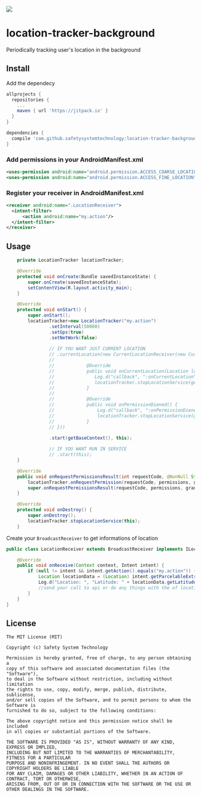 ![](https://jitpack.io/v/safetysystemtechnology/location-tracker-background.svg)



# location-tracker-background
Periodically tracking user's location in the background

## Install 
Add the dependecy

```gradle
allprojects {
  repositories {
    ...
    maven { url 'https://jitpack.io' }
  }
}

dependencies {
  compile 'com.github.safetysystemtechnology:location-tracker-background:v1.3'
}

```

### Add permissions in your AndroidManifest.xml

```xml
<uses-permission android:name="android.permission.ACCESS_COARSE_LOCATION" />
<uses-permission android:name="android.permission.ACCESS_FINE_LOCATION" />
```

### Register your receiver in AndroidManifest.xml

```xml
<receiver android:name=".LocationReceiver">
  <intent-filter>
      <action android:name="my.action"/>
  </intent-filter>
</receiver>

```

## Usage

```java
    private LocationTracker locationTracker;

    @Override
    protected void onCreate(Bundle savedInstanceState) {
        super.onCreate(savedInstanceState);
        setContentView(R.layout.activity_main);
    }

    @Override
    protected void onStart() {
        super.onStart();
        locationTracker=new LocationTracker("my.action")
                .setInterval(50000)
                .setGps(true)
                .setNetWork(false)
                
                // IF YOU WANT JUST CURRENT LOCATION
                // .currentLocation(new CurrentLocationReceiver(new CurrentLocationListener() {
                //
                //            @Override
                //            public void onCurrentLocation(Location location) {
                //               Log.d("callback", ":onCurrentLocation" + location.getLongitude());
                //               locationTracker.stopLocationService(getBaseContext());
                //            }
                //
                //            @Override
                //            public void onPermissionDiened() {
                //                Log.d("callback", ":onPermissionDiened");
                //                locationTracker.stopLocationService(getBaseContext());
                //            }
                // }))
                        
                .start(getBaseContext(), this);

                // IF YOU WANT RUN IN SERVICE
                // .start(this);
    }

    @Override
    public void onRequestPermissionsResult(int requestCode, @NonNull String[] permissions, @NonNull int[] grantResults) {
        locationTracker.onRequestPermission(requestCode, permissions, grantResults);
        super.onRequestPermissionsResult(requestCode, permissions, grantResults);
    }

    @Override
    protected void onDestroy() {
        super.onDestroy();
        locationTracker.stopLocationService(this);
    }
```

Create your `BroadcastReceiver` to get informations of location

```java
public class LocationReceiver extends BroadcastReceiver implements ILocationConstants {

    @Override
    public void onReceive(Context context, Intent intent) {
        if (null != intent && intent.getAction().equals("my.action")) {
            Location locationData = (Location) intent.getParcelableExtra(SettingsLocationTracker.LOCATION_MESSAGE);
            Log.d("Location: ", "Latitude: " + locationData.getLatitude() + "Longitude:" + locationData.getLongitude());
            //send your call to api or do any things with the of location data
        }
    }
}

```

## License

    The MIT License (MIT)

    Copyright (c) Safety System Technology

    Permission is hereby granted, free of charge, to any person obtaining a 
    copy of this software and associated documentation files (the "Software"), 
    to deal in the Software without restriction, including without limitation 
    the rights to use, copy, modify, merge, publish, distribute, sublicense, 
    and/or sell copies of the Software, and to permit persons to whom the Software is 
    furnished to do so, subject to the following conditions:

    The above copyright notice and this permission notice shall be included 
    in all copies or substantial portions of the Software.

    THE SOFTWARE IS PROVIDED "AS IS", WITHOUT WARRANTY OF ANY KIND, EXPRESS OR IMPLIED, 
    INCLUDING BUT NOT LIMITED TO THE WARRANTIES OF MERCHANTABILITY, FITNESS FOR A PARTICULAR 
    PURPOSE AND NONINFRINGEMENT. IN NO EVENT SHALL THE AUTHORS OR COPYRIGHT HOLDERS BE LIABLE 
    FOR ANY CLAIM, DAMAGES OR OTHER LIABILITY, WHETHER IN AN ACTION OF CONTRACT, TORT OR OTHERWISE,
    ARISING FROM, OUT OF OR IN CONNECTION WITH THE SOFTWARE OR THE USE OR OTHER DEALINGS IN THE SOFTWARE.
